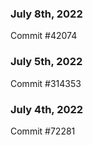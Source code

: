 ### July 8th, 2022

Commit #42074

### July 5th, 2022

Commit #314353


### July 4th, 2022

Commit #72281
